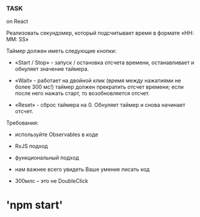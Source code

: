 ### TASK

on React

Реализовать секундомер, который подсчитывает время в формате «HH: MM: SS»

Таймер должен иметь следующие кнопки:

- «Start / Stop» - запуск / остановка отсчета времени, останавливает и обнуляет значение таймера.

- «Wait» - работает на двойной клик (время между нажатиями не более 300 мс!) таймер должен прекратить отсчет времени; если после него нажать старт, то возобновляется отсчет.

- «Reset» - сброс таймера на 0. Обнуляет таймер и снова начинает отсчет.

Требования:

- используйте Observables в коде

- RxJS подход

- функциональный подход

- нам важнее всего увидеть Ваше умение писать код

- 300млс – это не DoubleClick

# 'npm start'

